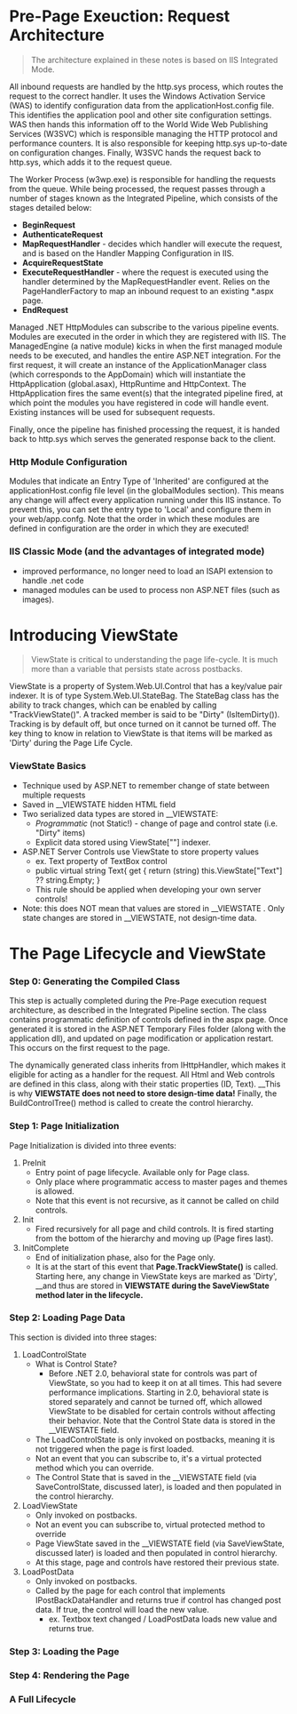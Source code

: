 # Pre-Page Exeuction: Request Architecture
> The architecture explained in these notes is based on IIS Integrated Mode.

All inbound requests are handled by the http.sys process, which routes the request to the correct handler. It uses the Windows Activation Service (WAS) to identify configuration data from the applicationHost.config file. This identifies the application pool and other site configuration settings. WAS then hands this information off to the World Wide Web Publishing Services (W3SVC) which is responsible managing the HTTP protocol and performance counters. It is also responsible for keeping http.sys up-to-date on configuration changes. Finally, W3SVC hands the request back to http.sys, which adds it to the request queue.

The Worker Process (w3wp.exe) is responsible for handling the requests from the queue. While being processed, the request passes through a number of stages known as the Integrated Pipeline, which consists of the stages detailed below:

* __BeginRequest__
* __AuthenticateRequest__
* __MapRequestHandler__ - decides which handler will execute the request, and is based on the Handler Mapping Configuration in IIS.
* __AcquireRequestState__
* __ExecuteRequestHandler__ - where the request is executed using the handler determined by the MapRequestHandler event. Relies on the PageHandlerFactory to map an inbound request to an existing *.aspx page.
* __EndRequest__

Managed .NET HttpModules can subscribe to the various pipeline events. Modules are executed in the order in which they are registered with IIS. The ManagedEngine (a native module) kicks in when the first managed module needs to be executed, and handles the entire ASP.NET integration. For the first request, it will create an instance of the ApplicationManager class (which corresponds to the AppDomain) which will instantiate the HttpApplication (global.asax), HttpRuntime and HttpContext. The HttpApplication fires the same event(s) that the integrated pipeline fired, at which point the modules you have registered in code will handle event. Existing instances will be used for subsequent requests. 

Finally, once the pipeline has finished processing the request, it is handed back to http.sys which serves the generated response back to the client. 

### Http Module Configuration

Modules that indicate an Entry Type of 'Inherited' are configured at the applicationHost.config file level (in the globalModules section). This means any change will affect every application running under this IIS instance. To prevent this, you can set the entry type to 'Local' and configure them in your web/app.confg.  Note that the order in which these modules are defined in configuration are the order in which they are executed!

### IIS Classic Mode (and the advantages of integrated mode)

* improved performance, no longer need to load an ISAPI extension to handle .net code
* managed modules can be used to process non ASP.NET files (such as images). 

# Introducing ViewState
> ViewState is critical to understanding the page life-cycle. It is much more than a variable that persists state across postbacks. 

ViewState is a property of System.Web.UI.Control that has a key/value pair indexer. It is of type System.Web.UI.StateBag. The StateBag class has the ability to track changes, which can be enabled by calling "TrackViewState()". A tracked member is said to be "Dirty" (IsItemDirty()). Tracking is by default off, but once turned on it cannot be turned off. The key thing to know in relation to ViewState is that items will be marked as 'Dirty' during the Page Life Cycle.

### ViewState Basics

* Technique used by ASP.NET to remember change of state between multiple requests
* Saved in __VIEWSTATE hidden HTML field
* Two serialized data types are stored in __VIEWSTATE:
    * _Programmatic_ (not Static!) - change of page and control state (i.e. "Dirty" items)
    *  Explicit data stored using ViewState[""] indexer.
* ASP.NET Server Controls use ViewState to store property values
    * ex. Text property of TextBox control
    * public virtual string Text{ get { return (string) this.ViewState["Text"] ?? string.Empty; } 
    * This rule should be applied when developing your own server controls!
* Note: this does NOT mean that values are stored in __VIEWSTATE . Only state changes are stored in __VIEWSTATE, not design-time data.

# The Page Lifecycle and ViewState

### Step 0: Generating the Compiled Class
This step is actually completed during the Pre-Page execution request architecture, as described in the Integrated Pipeline section. The class contains programmatic definition of controls defined in the aspx page. Once generated it is stored in the ASP.NET Temporary Files folder (along with the application dll), and updated on page modification or application restart. This occurs on the first request to the page.

The dynamically generated class inherits from IHttpHandler, which makes it eligible for acting as a handler for the request. All Html and Web controls are defined in this class, along with their static properties (ID, Text). __This is why __VIEWSTATE does not need to store design-time data!__ Finally, the BuildControlTree() method is called to create the control hierarchy. 

### Step 1: Page Initialization
Page Initialization is divided into three events:

1. PreInit
    * Entry point of page lifecycle. Available only for Page class.
    * Only place where programmatic access to master pages and themes is allowed.
    * Note that this event is not recursive, as it cannot be called on child controls.
2. Init
    * Fired recursively for all page and child controls. It is fired starting from the bottom of the hierarchy and moving up (Page fires last). 
3. InitComplete
    * End of initialization phase, also for the Page only.
    * It is at the start of this event that __Page.TrackViewState()__ is called. Starting here, any change in ViewState keys are marked as 'Dirty', __and thus are stored in __VIEWSTATE during the SaveViewState method later in the lifecycle.__

### Step 2: Loading Page Data
This section is divided into three stages:

1. LoadControlState
    * What is Control State? 
        * Before .NET 2.0, behavioral state for controls was part of ViewState, so you had to keep it on at all times. This had severe performance implications.  Starting in 2.0, behavioral state is stored separately and cannot be turned off, which allowed ViewState to be disabled for certain controls without affecting their behavior. Note that the Control State data is stored in the __VIEWSTATE field. 
    * The LoadControlState is only invoked on postbacks, meaning it is not triggered when the page is first loaded. 
    * Not an event that you can subscribe to, it's a virtual protected method which you can override.
    * The Control State that is saved in the __VIEWSTATE field (via SaveControlState, discussed later), is loaded and then populated in the control hierarchy.
2. LoadViewState
    * Only invoked on postbacks. 
    * Not an event you can subscribe to, virtual protected method to override
    * Page ViewState saved in the __VIEWSTATE field (via SaveViewState, discussed later) is loaded and then populated in control hierarchy.
    * At this stage, page and controls have restored their previous state.
3. LoadPostData
    * Only invoked on postbacks.
    * Called by the page for each control that implements IPostBackDataHandler and returns true if control has changed post data. If true, the control will load the new value. 
        * ex. Textbox text changed / LoadPostData loads new value and returns true.



### Step 3: Loading the Page

### Step 4: Rendering the Page

### A Full Lifecycle



